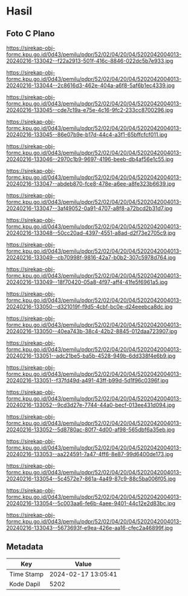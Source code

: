 # Hasil

## Foto C Plano

https://sirekap-obj-formc.kpu.go.id/0d43/pemilu/pdpr/52/02/04/20/04/5202042004013-20240216-133042--f22a2913-501f-416c-8846-022dc5b7e933.jpg

https://sirekap-obj-formc.kpu.go.id/0d43/pemilu/pdpr/52/02/04/20/04/5202042004013-20240216-133044--2c8616d3-462e-404a-a6f8-5af6b1ec4339.jpg

https://sirekap-obj-formc.kpu.go.id/0d43/pemilu/pdpr/52/02/04/20/04/5202042004013-20240216-133045--cde7c19a-e75e-4c16-9fc2-233cc8700296.jpg

https://sirekap-obj-formc.kpu.go.id/0d43/pemilu/pdpr/52/02/04/20/04/5202042004013-20240216-133045--86e07b9e-b17d-44c4-a3f1-65bffcfcf011.jpg

https://sirekap-obj-formc.kpu.go.id/0d43/pemilu/pdpr/52/02/04/20/04/5202042004013-20240216-133046--2970c1b9-9697-4196-beeb-db4af56e1c55.jpg

https://sirekap-obj-formc.kpu.go.id/0d43/pemilu/pdpr/52/02/04/20/04/5202042004013-20240216-133047--abdeb870-fce8-478e-a6ee-a8fe323b6639.jpg

https://sirekap-obj-formc.kpu.go.id/0d43/pemilu/pdpr/52/02/04/20/04/5202042004013-20240216-133047--3af49052-0a91-4707-a8f8-a72bcd2b31d7.jpg

https://sirekap-obj-formc.kpu.go.id/0d43/pemilu/pdpr/52/02/04/20/04/5202042004013-20240216-133048--50cc20ad-4397-4551-a8ad-d2f73e2705c9.jpg

https://sirekap-obj-formc.kpu.go.id/0d43/pemilu/pdpr/52/02/04/20/04/5202042004013-20240216-133049--cb70998f-9816-42a7-b0b2-307c5978d764.jpg

https://sirekap-obj-formc.kpu.go.id/0d43/pemilu/pdpr/52/02/04/20/04/5202042004013-20240216-133049--18f70420-05a8-4f97-aff4-41fe5f6961a5.jpg

https://sirekap-obj-formc.kpu.go.id/0d43/pemilu/pdpr/52/02/04/20/04/5202042004013-20240216-133050--d321019f-f9d5-4cbf-bc0e-d24eeebca8dc.jpg

https://sirekap-obj-formc.kpu.go.id/0d43/pemilu/pdpr/52/02/04/20/04/5202042004013-20240216-133050--40ea743b-38c4-42b2-8845-012daa723907.jpg

https://sirekap-obj-formc.kpu.go.id/0d43/pemilu/pdpr/52/02/04/20/04/5202042004013-20240216-133051--adc21be5-ba5b-4528-949b-6dd338f4e6b9.jpg

https://sirekap-obj-formc.kpu.go.id/0d43/pemilu/pdpr/52/02/04/20/04/5202042004013-20240216-133051--f37fd49d-a491-43ff-b99d-5d1f96c0396f.jpg

https://sirekap-obj-formc.kpu.go.id/0d43/pemilu/pdpr/52/02/04/20/04/5202042004013-20240216-133052--9cd3d27e-7744-44a0-becf-013ee431d094.jpg

https://sirekap-obj-formc.kpu.go.id/0d43/pemilu/pdpr/52/02/04/20/04/5202042004013-20240216-133052--5d8780ac-80f7-4d00-af98-565dbf6a35eb.jpg

https://sirekap-obj-formc.kpu.go.id/0d43/pemilu/pdpr/52/02/04/20/04/5202042004013-20240216-133053--aa224591-7a47-4ff6-8e87-99d6400de173.jpg

https://sirekap-obj-formc.kpu.go.id/0d43/pemilu/pdpr/52/02/04/20/04/5202042004013-20240216-133054--5c4572e7-861a-4a49-87c9-88c5ba006f05.jpg

https://sirekap-obj-formc.kpu.go.id/0d43/pemilu/pdpr/52/02/04/20/04/5202042004013-20240216-133054--5c003aa6-fe6b-4aee-9401-44c12e2d83bc.jpg

https://sirekap-obj-formc.kpu.go.id/0d43/pemilu/pdpr/52/02/04/20/04/5202042004013-20240216-133043--5673693f-e9ea-426e-aa16-cfec2a46899f.jpg


## Metadata

| Key        | Value               |
| ---------- | ------------------- |
| Time Stamp | 2024-02-17 13:05:41 |
| Kode Dapil | 5202                |



